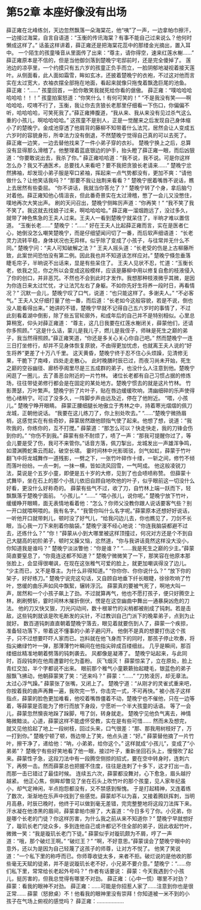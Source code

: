 # 第52章 本座好像没有出场
薛正雍在北峰练剑，天边忽然飘落一朵海棠花，他“咦”了一声，一边拿帕巾擦汗，一边接过海棠，自言自语道：“玉衡的传讯海棠？有事不能自己过来说么？他何时懒成这样了。”
话虽这样讲着，薛正雍还是把海棠花蕊中的那缕金光摘出，置入耳中。
一个陌生的孩童嗓音从里面传了出来：“尊主，请你得空，速来红莲水榭……”
薛正雍原本是不信的，但是当他御剑落到楚晚宁宅邸前时，还是完全傻掉了。
莲池边的凉亭里，一个约摸只有五六岁的孩童正负手而立，一脸阴郁地凝视着接天莲叶。从侧面看，此人面如霜雪，眸如玄冰，还披着楚晚宁的衣袍，不过这对他而言实在太过宽大，衣袖衣摆全部拖在地面，看起来就像只拖曳着飘逸巨尾的池鱼。
薛正雍：“……”
孩童回首，一脸你敢笑我就死给你看的倨傲。
薛正雍：“噗哈哈哈哈哈哈！！！”
孩童拍案怒道：“你笑什么！有何可笑的！”
“不是我没有笑——啊哈哈哈，哎唷不行了，玉衡，我让你去贪狼长老那里仔细看一下伤口，你偏偏不听，哈哈哈哈，可笑死我了。”薛正雍捧腹道，“我从来、我从来没有见过杀气这么重的小孩儿，啊哈哈哈哈。”
这孩童不是别人，正是一觉醒来之后发现自己身体缩小了的楚晚宁。金成池穿透了他肩背的藤柳不知带着什么法咒，居然会让人变成五六岁时的容貌身形，所幸法力没有倒退，不然楚晚宁觉得自己真的可以去死了。
薛正雍一边笑，一边去替他找来了一件小弟子穿的衣衫。
楚晚宁换上之后，总算没有显得那么滑稽了。他整理着蓝底银边的护手，抬头瞪了薛正雍一眼，而后凶狠道：“你要敢说出去，我杀了你。”
薛正雍哈哈道：“我不说，我不说。可是你这样怎么办？我又不通医术，总要找人来看吧？要不我把贪狼长老请来……”
楚晚宁忿然拂袖，却发现小弟子服是窄口紧袖，挥起来一点气势都没有，更加不爽：“请他做什么？让他笑话我吗？”
“那要不我让拙荆来看看？”
楚晚宁抿着嘴唇不说话，瞧上去居然有些委屈。
“你不讲话，我就当你答允了？”
楚晚宁转了个身，拿后脑勺对着他。薛正雍知他心情沮丧，但此番奇景实在太过滑稽，憋了一会儿又没憋住，噗地再次大笑出声。
刷的天问召出，楚晚宁侧眸厉声道：“你再笑！”
“我不笑了我不笑了。我这就去找娘子过来，啊哈哈哈哈。”
薛正雍一溜烟跑远了，没过多久，就带了神色焦急的王夫人过来。王夫人一看到楚晚宁就呆住了，半晌才难以置信道。
“玉衡长老……”
楚晚宁：“……”
好在王夫人比起薛正雍而言，实在是医者仁心，她倒没怎么嘲笑楚晚宁，而是仔细望闻问切了一番，而后软声细语道：
“长老灵力流转平稳，身体状况也无异样。似乎除了变成了小孩子，与往常并无什么不同。”
楚晚宁问：“夫人可知破解之法？”
王夫人摇头道：“长老受的伤是上古柳藤所致，此案世间恐怕没有第二例。因此我也并不知道该怎样应对。”
楚晚宁倏忽垂落睫毛帘子，半晌说不出话来，显是有些呆住了。
王夫人见状不忍，忙道：“玉衡长老，依我之见，你之所以会变成这般模样，应该是藤柳中用以修复自愈的枝液侵入了你的创口，并非恶咒。不然也不会到此时才发作。我想那种枝液微乎其微，是因为你连日来太过忙忧，才让法咒左右了身躯。不如你先好生将养一段时日，再看情况？”
沉默一会儿，楚晚宁叹了口气，说道：“也只能这样了。多谢夫人。”
“不必客气。”
王夫人又仔细打量了他一番，而后道：“长老如今这般容貌，若是不说，倒也没人能看得出来。”
她讲的不错，楚晚宁早就不记得自己五六岁时的事情了，不过此刻看着湖中倒影，除了些五官轮廓外，和成年后的自己并不是特别相似。心里总算稍宽，仰头对薛正雍道：
“尊主，这几日我要在红莲水榭闭关，薛蒙他们，还请你多照顾。”
“这是什么话，蒙儿是我儿子，燃儿是我侄子，师昧是死生之巅的弟子，我当然得照顾。”薛正雍笑道，“你还是多关心关心你自己吧。”
然而楚晚宁一连三日打坐修行，却并不见身体恢复原貌，不由得更加忧虑，也就离王夫人说的“好生将养”更差了十万八千里。
这天黄昏，楚晚宁终于忍不住心头烦躁，见清修无果，干脆下了南峰，四处走走散心。
此时晚膳时辰已过，而夜习尚未开始，死生之巅的空谷幽径、廊桥亭阁里尽是三五成群的弟子，也没什么人注意到他。楚晚宁闲逛了一圈儿，去了善恶台附近的一片竹林。
诸位长老都有自己习惯占据的修炼场，往往带徒弟修行都会是在固定的某处地方。楚晚宁惯去的就是这片竹林。
竹影萧瑟，万叶繁声。楚晚宁折了片叶子，贴在唇边缓缓吹响，清幽细碎的乐声使得他心绪稍宁。可过了没多久，一阵脚步声由远及近，停在了他附近。
“喂，小孩儿。”
楚晚宁睁开眼睛。
薛蒙正腰细腿长地傲立于秀林之中，持着寒光熠熠的佩刀龙城，正朝他说话。
“我要在这儿练刀了，你上别处吹去。”
“……”楚晚宁微扬眉梢，这感觉实在有些奇妙，薛蒙居然跟他颐指气使了起来。他想了想，说道：“我吹我的，你练你的，互不打搅。”
薛蒙道：“那怎么可以？快走快走，我的刀锋会伤到你的。”
“你伤不到我。”
薛蒙有些不耐烦了，啧了一声：“那我可提醒你过了，等会儿要是受了伤，我可不来管你。”话音方落，佩刀掣出，龙城发出一声雄浑争鸣，如潜渊腾蛇乘云而起，破空长啸。
霎时间林中光影斑驳，剑气如虹，薛蒙于竹叶翻飞中将龙城舞作一道残影，一劈之下，一张竹叶碎作十缕，一斩之间，修竹不倾而落叶纷纷。一点一刺，一抹一横，皆如流风回雪，一气呵成。
他这般凌锐刀法，莫说是个五岁小童，即便是五十岁的大修，见到了也会啧啧称赞。
但薛蒙十式舞毕，坐在石上的那个小孩儿依旧自顾自地吹他的叶子，似乎眼前这一切没什么好看，更没什么好称奇的。
薛蒙有些气不过，收了刀，自竹林上端一跃而下，轻飘飘落于楚晚宁面前。
“小孩儿。”
“……”
“喂小孩儿，说你呢。”
楚晚宁放下竹叶，缓缓睁开眼睛，面无表情地看着他：“怎么？你师父没教你跟人说话要客气些？别一开口就喂啊喂的。我有名字。”
“我管你叫什么名字呢。”薛蒙原本还想好好说话，一听他开口就带刺儿，顿时没了好气儿，“给我闪边儿去，你也瞧见了，刀剑不长眼，当心我一刀下来削着你脑袋。”
楚晚宁漫不经心地说：“你连我脑袋都避不过去，还练什么？”
“你！”薛蒙从小到大哪里被这样顶撞过，何况对方还是个不到自己大腿高的初阶弟子，顿时又臊又恼，忿然道，“你与我讲话竟然这样没大没小，你知道我是谁吗？”
楚晚宁淡淡瞥他：“你是谁？”
“……我是死生之巅的少主。”薛蒙简直要窒息了，“你竟连这都不知道？”
楚晚宁微微笑了一下，那笑容在他原本那张脸上，会显得很嘲讽，在现在这张稚气可爱的脸上，就更加嘲讽得没了边儿。
“少主而已，又不是尊主。为什么非得知道。”
“你你你、你你说什么？”
“放下你的架子，好好练刀。”
楚晚宁说完这句话，又自顾自地垂下纤长眼睫，徐徐吹响了竹叶，悠缓的曲乐声如风中飘絮，辗转浮沉。
薛蒙真的要被气死了，啊地大叫一声，居然和一个小孩子飙上了劲。不过就算再气，他也不愿打孩子，便只好腾空上林，刷刷劈斩，霎时间林木摧折倒伏，愣是在这空幽曲中舞出一通暴戾凶危的刀法。
他的刀又快又狠，刀光闪动间，数十根翠竹的尖梢都被削成了钝刺。若是击敌，这些钝刺就该是吹毛断发的尖针，不过教训自己门派下的晚辈弟子，点到为止就好。
数百道钝刺直直朝着楚晚宁落去，眼见着就要伤到人了，薛蒙一个疾掠，准备轻功落下，带着这不懂事的小弟子避闪开。
他倒不是真的想要打伤这个孩子，只不过想要吓吓人家而已。岂料就在他飞身而下的同时，那孩子停止吹奏，将指尖嫩绿竹叶一弹，那薄薄竹叶瞬间在他指尖碎成百缕细丝。
几乎是瞬间，那百缕细丝精准地朝着劈落的钝刺袭去。
风都像是凝滞了。
楚晚宁站起来，与此同时，百段钝刺在他周遭霎时化为齑粉。
灰飞烟灭！
薛蒙惊呆了，立在原处，脸上青红交加，半个字都说不出来。
眼前那个稚气小童簌簌抬起睫毛，银蓝色的弟子服飘飞拂动，他朝薛蒙笑了笑：“还来吗？”
薛蒙：“……”
“刀势凌厉，却无章法。太过心浮气躁。”
薛蒙张了张嘴，又闭上了。
楚晚宁道：“从刚才的灵雀式重来吧，你按着我的曲声再舞一遍，我吹完一节，你击完一式，不可再快。”
被小孩子这样指点，薛蒙的脸色更加难看，他咬着嘴唇僵着不动，楚晚宁也不催他，只在一边等着，等薛蒙是否能为了修行而放下身段，宁愿听一个半大孩童的话语。
等了一会儿，薛蒙忽然懊丧地跺了跺脚，甩了剑，转身就走。
楚晚宁见他负气离去，神情略微黯淡。心道，薛蒙这样不能虚怀受教，实在是有些可惜……
然而未及想完，就又见他拾起了地上一段树枝，回过头来，口气很差：“那、那我用树枝好了，万一打到你。”
楚晚宁顿了顿，唇边带上了笑，他点头道：“好。”
薛蒙替他摘了一片竹叶，擦干净了，递给他：“呐，小弟弟，给你这个。”
这样就成“小孩儿”，变成了“小弟弟”？
楚晚宁有些好笑地看了他一眼，接过叶子，重新坐回石头上，慢慢吹了起来。薛蒙性子急，这段刀法中有一段腾空侧掠的招式，要在空中转身时，连刺六下，再劈一击。然而薛蒙总也把握不住度，往往是连刺了十多下，这才打出一击，而那一击已错过了最佳时候。
连续五六次，薛蒙都没舞对，心下愈急，眉头越拧越紧。
他正心焦，侧眸却瞥见了坐在石头上吹竹叶的那个孩童，见人家年纪虽小，却气定神闲，半点抱怨都没有，又不禁感到惭愧。
于是打起精神，又连着练了数次，渐渐地在乐声中找到了些感觉。薛蒙却不以为喜，又接着腾跃挥刺，当明月高悬，时辰已晚时，他终于可以做到毫无差错，完完整整地将这段刀法挥下来。
汗水凝在他漆黑的眉间，薛蒙拿帕巾擦了，大喜道：“今日多亏了你。小兄弟，你是哪个长老的门徒？你这样厉害，为什么我之前从来不知道你？”
楚晚宁早就想好了，璇玑长老门徒众多，多到连他自己或许都记不住全部的弟子，因此收起竹叶，微微一笑：“我是璇玑长老门下徒。”
薛蒙似乎对璇玑颇为不屑，哼了一声道：“哦，那个破烂王啊。”
“破烂王？”
“啊，不好意思。”薛蒙误会了楚晚宁眼中的意外，还以为是因为自己轻蔑了这孩子的师尊，让对方不悦了。
他笑了笑说道：“一个私下里的称呼而已。你师尊收徒太多，来者不拒。破烂说的是他收的那些毫无天赋的徒弟，并不是说璇玑长老不好，小兄弟不要介意。”
楚晚宁：“……你们私下里，常常给长老起外号吗？”
作者有话要说：
薛蒙：今天我遇到个小孩儿，挺厉害的，但我总觉得有哪里不对劲。
薛正雍：（心中一慌）哪里不对劲？
薛蒙：看我的眼神不对劲。
薛正雍：……可能是你招惹人家了……注意到你也是很正常……
薛蒙（怒掀桌）不！他看我的眼神里没有崇拜！你知道被一米不到的小孩子在气场上俯视的感觉吗？
薛正雍：………………
